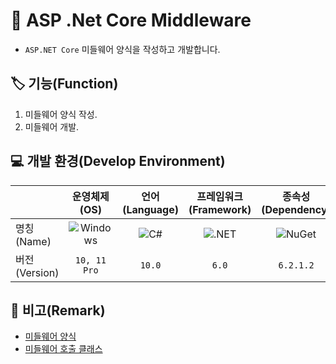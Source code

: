 
# 📕 ASP .Net Core Middleware

* `ASP.NET Core` 미들웨어 양식을 작성하고 개발합니다.

## 🏷️ 기능(Function)

1. 미들웨어 양식 작성.
2. 미들웨어 개발.

## 💻 개발 환경(Develop Environment)

||운영체제(OS)|언어(Language)|프레임워크(Framework)|종속성(Dependency)|
|-|:-:|:-:|:-:|:-:|
|명칭(Name)|![Windows](https://img.shields.io/badge/Windows-0078D6?style=flat-square&logo=Windows&logoColor=white)|![C#](https://img.shields.io/badge/CSharp-239120?style=flat-square&logo=CSharp&logoColor=white)|![.NET](https://img.shields.io/badge/.NET-512BD4?style=flat-square&logo=.NET&logoColor=white)|![NuGet](https://img.shields.io/badge/NUGET-004880?style=flat-square&logo=NuGet&logoColor=white)|
|버전(Version)|`10, 11 Pro`|`10.0`|`6.0`|`6.2.1.2`|

## 📖 비고(Remark)

* [미들웨어 양식](./ASP.NET%20Core%20Middleware/Middlewares/MyCustomMiddleware.cs)
* [미들웨어 호출 클래스](./ASP.NET%20Core%20Middleware/Program.cs)
